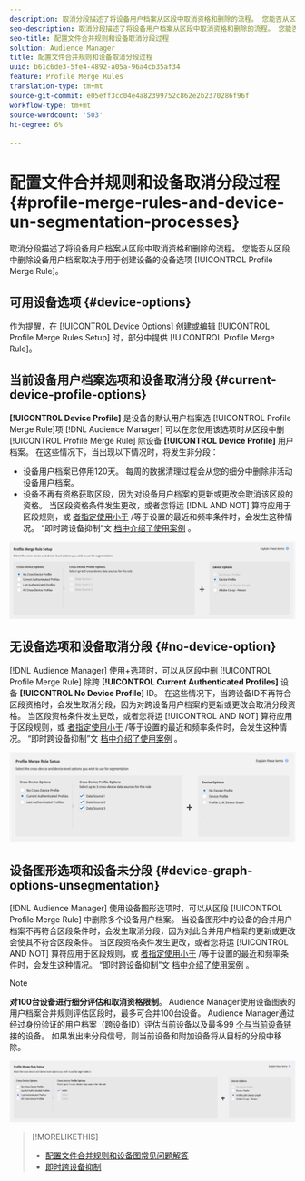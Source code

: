 ```yaml
---
description: 取消分段描述了将设备用户档案从区段中取消资格和删除的流程。 您能否从区段中删除设备用户档案取决于用于创建用户档案合并规则的设备选项。
seo-description: 取消分段描述了将设备用户档案从区段中取消资格和删除的流程。 您能否从区段中删除设备用户档案取决于用于创建用户档案合并规则的设备选项。
seo-title: 配置文件合并规则和设备取消分段过程
solution: Audience Manager
title: 配置文件合并规则和设备取消分段过程
uuid: b61c6de3-5fe4-4892-a05a-96a4cb35af34
feature: Profile Merge Rules
translation-type: tm+mt
source-git-commit: e05eff3cc04e4a82399752c862e2b2370286f96f
workflow-type: tm+mt
source-wordcount: '503'
ht-degree: 6%

---
```



# 配置文件合并规则和设备取消分段过程 {#profile-merge-rules-and-device-un-segmentation-processes}

取消分段描述了将设备用户档案从区段中取消资格和删除的流程。 您能否从区段中删除设备用户档案取决于用于创建设备的设备选项 [!UICONTROL Profile Merge Rule]。

## 可用设备选项 {#device-options}

作为提醒，在 [!UICONTROL Device Options] 创建或编辑 [!UICONTROL Profile Merge Rules Setup] 时，部分中提供 [!UICONTROL Profile Merge Rule]。

## 当前设备用户档案选项和设备取消分段 {#current-device-profile-options}

**[!UICONTROL Device Profile]** 是设备的默认用户档案选 [!UICONTROL Profile Merge Rule]项 [!DNL Audience Manager] 可以在您使用该选项时从区段中删 [!UICONTROL Profile Merge Rule] 除设备 **[!UICONTROL Device Profile]** 用户档案。 在这些情况下，当出现以下情况时，将发生非分段：

* 设备用户档案已停用120天。 每周的数据清理过程会从您的细分中删除非活动设备用户档案。
* 设备不再有资格获取区段，因为对设备用户档案的更新或更改会取消该区段的资格。 当区段资格条件发生更改，或者您将运 [!DNL AND NOT] 算符应用于区段规则，或 [者指定使用小于](../segments/recency-and-frequency.md) /等于设置的最近和频率条件时，会发生这种情况。 “即时跨设备抑制”文 [档中介绍了使用案例](instant-cross-device-suppression.md) 。

![仅限设备](assets/device-only.png)

## 无设备选项和设备取消分段 {#no-device-option}

[!DNL Audience Manager] 使用+选项时，可以从区段中删 [!UICONTROL Profile Merge Rule] 除跨 **[!UICONTROL Current Authenticated Profiles]** 设备 **[!UICONTROL No Device Profile]** ID。 在这些情况下，当跨设备ID不再符合区段资格时，会发生取消分段，因为对跨设备用户档案的更新或更改会取消分段资格。 当区段资格条件发生更改，或者您将运 [!UICONTROL AND NOT] 算符应用于区段规则，或 [者指定使用小于](../segments/recency-and-frequency.md) /等于设置的最近和频率条件时，会发生这种情况。 “即时跨设备抑制”文 [档中介绍了使用案例](instant-cross-device-suppression.md) 。

![](assets/current-no-device.png)

## 设备图形选项和设备未分段 {#device-graph-options-unsegmentation}

[!DNL Audience Manager] 使用设备图形选项时，可以从区段 [!UICONTROL Profile Merge Rule] 中删除多个设备用户档案。 当设备图形中的设备的合并用户档案不再符合区段条件时，会发生取消分段，因为对此合并用户档案的更新或更改会使其不符合区段条件。 当区段资格条件发生更改，或者您将运 [!UICONTROL AND NOT] 算符应用于区段规则，或 [者指定使用小于](../segments/recency-and-frequency.md) /等于设置的最近和频率条件时，会发生这种情况。 “即时跨设备抑制”文 [档中介绍了使用案例](instant-cross-device-suppression.md) 。

>[!NOTE]
>
>**对100台设备进行细分评估和取消资格限制**。
>Audience Manager使用设备图表的用户档案合并规则评估区段时，最多可合并100台设备。 Audience Manager通过经过身份验证的用户档案（跨设备ID）评估当前设备以及最多99 [个与当前设备链](../../reference/visitor-authentication-states.md) 接的设备。 如果发出未分段信号，则当前设备和附加设备将从目标的分段中移除。

![](assets/last-device-graph.png)

>[!MORELIKETHIS]
>
>* [配置文件合并规则和设备图常见问题解答](../../faq/faq-profile-merge.md)
>* [即时跨设备抑制](instant-cross-device-suppression.md)

